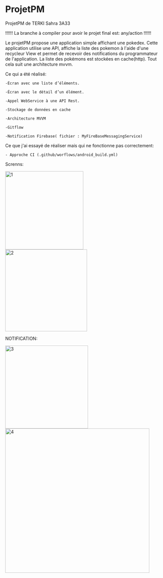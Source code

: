 
# ProjetPM

ProjetPM de TERKI Sahra 3A33

!!!!!!
La branche à compiler pour avoir le projet final est: any/action
!!!!!!

Le projetPM propose une application simple affichant une pokedex.
Cette application utilise une API, affiche la liste des pokemon à l'aide d'une recycleur View et permet de recevoir des notifications du programmateur de l'application.
La liste des pokémons est stockées en cache(http).
Tout cela suit une architecture mvvm.

Ce qui a été réalisé:

	-Écran avec une liste d’éléments. 
	
	-Écran avec le détail d’un élément.
	
	-Appel WebService à une API Rest.
	
	-Stockage de données en cache
	
	-Architecture MVVM
	
	-Gitflow
	
	-Notification Firebase( fichier : MyFireBaseMessagingService)

Ce que j'ai essayé de réaliser mais qui ne fonctionne pas correctement:

	- Approche CI (.github/worflows/android_build.yml)
	
Screnns:



<img width="248" alt="1" src="https://user-images.githubusercontent.com/80683125/120084408-39c6ea00-c0d0-11eb-87af-98dd88b127e4.png">

<img width="260" alt="2" src="https://user-images.githubusercontent.com/80683125/120084495-f751dd00-c0d0-11eb-924d-870466069779.png">

NOTIFICATION:





<img width="263" alt="3" src="https://user-images.githubusercontent.com/80683125/120084498-fd47be00-c0d0-11eb-8077-c28e910c29af.png">
<img width="458" alt="4" src="https://user-images.githubusercontent.com/80683125/120084500-059ff900-c0d1-11eb-98a4-6c3e3eb07c47.png">





